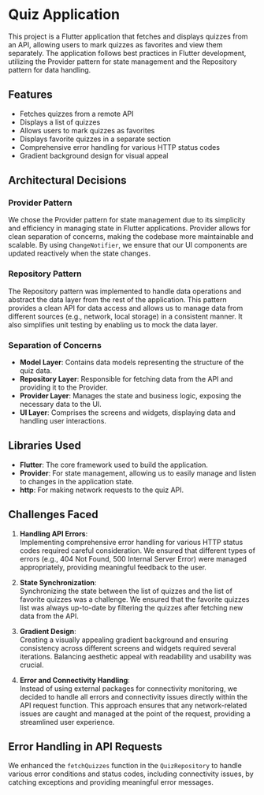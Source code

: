 # Quiz Application

This project is a Flutter application that fetches and displays quizzes from an API, allowing users to mark quizzes as favorites and view them separately. The application follows best practices in Flutter development, utilizing the Provider pattern for state management and the Repository pattern for data handling.

## Features

- Fetches quizzes from a remote API
- Displays a list of quizzes
- Allows users to mark quizzes as favorites
- Displays favorite quizzes in a separate section
- Comprehensive error handling for various HTTP status codes
- Gradient background design for visual appeal

## Architectural Decisions

### Provider Pattern
We chose the Provider pattern for state management due to its simplicity and efficiency in managing state in Flutter applications. Provider allows for clean separation of concerns, making the codebase more maintainable and scalable. By using `ChangeNotifier`, we ensure that our UI components are updated reactively when the state changes.

### Repository Pattern
The Repository pattern was implemented to handle data operations and abstract the data layer from the rest of the application. This pattern provides a clean API for data access and allows us to manage data from different sources (e.g., network, local storage) in a consistent manner. It also simplifies unit testing by enabling us to mock the data layer.

### Separation of Concerns
- **Model Layer**: Contains data models representing the structure of the quiz data.
- **Repository Layer**: Responsible for fetching data from the API and providing it to the Provider.
- **Provider Layer**: Manages the state and business logic, exposing the necessary data to the UI.
- **UI Layer**: Comprises the screens and widgets, displaying data and handling user interactions.

## Libraries Used

- **Flutter**: The core framework used to build the application.
- **Provider**: For state management, allowing us to easily manage and listen to changes in the application state.
- **http**: For making network requests to the quiz API.

## Challenges Faced

1. **Handling API Errors**:  
   Implementing comprehensive error handling for various HTTP status codes required careful consideration. We ensured that different types of errors (e.g., 404 Not Found, 500 Internal Server Error) were managed appropriately, providing meaningful feedback to the user.

2. **State Synchronization**:  
   Synchronizing the state between the list of quizzes and the list of favorite quizzes was a challenge. We ensured that the favorite quizzes list was always up-to-date by filtering the quizzes after fetching new data from the API.

3. **Gradient Design**:  
   Creating a visually appealing gradient background and ensuring consistency across different screens and widgets required several iterations. Balancing aesthetic appeal with readability and usability was crucial.

4. **Error and Connectivity Handling**:  
   Instead of using external packages for connectivity monitoring, we decided to handle all errors and connectivity issues directly within the API request function. This approach ensures that any network-related issues are caught and managed at the point of the request, providing a streamlined user experience.

## Error Handling in API Requests

We enhanced the `fetchQuizzes` function in the `QuizRepository` to handle various error conditions and status codes, including connectivity issues, by catching exceptions and providing meaningful error messages.
